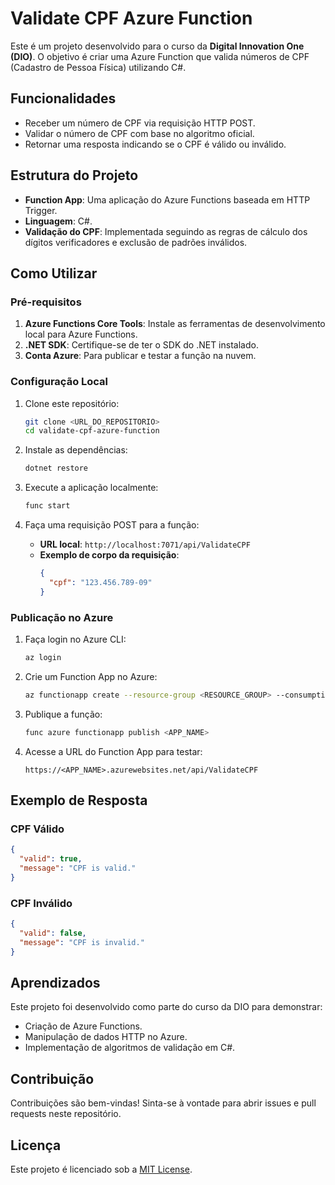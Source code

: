 # Validate CPF Azure Function

Este é um projeto desenvolvido para o curso da **Digital Innovation One (DIO)**. O objetivo é criar uma Azure Function que valida números de CPF (Cadastro de Pessoa Física) utilizando C#.

## Funcionalidades

- Receber um número de CPF via requisição HTTP POST.
- Validar o número de CPF com base no algoritmo oficial.
- Retornar uma resposta indicando se o CPF é válido ou inválido.

## Estrutura do Projeto

- **Function App**: Uma aplicação do Azure Functions baseada em HTTP Trigger.
- **Linguagem**: C#.
- **Validação do CPF**: Implementada seguindo as regras de cálculo dos dígitos verificadores e exclusão de padrões inválidos.

## Como Utilizar

### Pré-requisitos

1. **Azure Functions Core Tools**: Instale as ferramentas de desenvolvimento local para Azure Functions.
2. **.NET SDK**: Certifique-se de ter o SDK do .NET instalado.
3. **Conta Azure**: Para publicar e testar a função na nuvem.

### Configuração Local

1. Clone este repositório:
   ```bash
   git clone <URL_DO_REPOSITORIO>
   cd validate-cpf-azure-function
   ```

2. Instale as dependências:
   ```bash
   dotnet restore
   ```

3. Execute a aplicação localmente:
   ```bash
   func start
   ```

4. Faça uma requisição POST para a função:
   - **URL local**: `http://localhost:7071/api/ValidateCPF`
   - **Exemplo de corpo da requisição**:
     ```json
     {
       "cpf": "123.456.789-09"
     }
     ```

### Publicação no Azure

1. Faça login no Azure CLI:
   ```bash
   az login
   ```

2. Crie um Function App no Azure:
   ```bash
   az functionapp create --resource-group <RESOURCE_GROUP> --consumption-plan-location <LOCATION> --runtime dotnet --functions-version 4 --name <APP_NAME> --storage-account <STORAGE_NAME>
   ```

3. Publique a função:
   ```bash
   func azure functionapp publish <APP_NAME>
   ```

4. Acesse a URL do Function App para testar:
   ```
   https://<APP_NAME>.azurewebsites.net/api/ValidateCPF
   ```

## Exemplo de Resposta

### CPF Válido
```json
{
  "valid": true,
  "message": "CPF is valid."
}
```

### CPF Inválido
```json
{
  "valid": false,
  "message": "CPF is invalid."
}
```

## Aprendizados

Este projeto foi desenvolvido como parte do curso da DIO para demonstrar:

- Criação de Azure Functions.
- Manipulação de dados HTTP no Azure.
- Implementação de algoritmos de validação em C#.

## Contribuição

Contribuições são bem-vindas! Sinta-se à vontade para abrir issues e pull requests neste repositório.

## Licença

Este projeto é licenciado sob a [MIT License](LICENSE).
